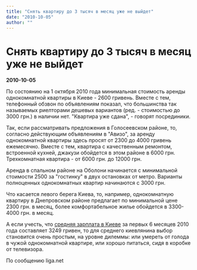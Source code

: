 ```yaml
---
title: "Снять квартиру до 3 тысяч в месяц уже не выйдет"
date: "2010-10-05"
author: ""
---
```


# Снять квартиру до 3 тысяч в месяц уже не выйдет

**2010-10-05** 

По состоянию на 1 октября 2010 года минимальная стоимость аренды однокомнатной квартиры в Киеве - 2600 гривень. Вместе с тем, телефонный обзвон по объявлениям показал, что большинства так называемых риелторами дешевых вариантов (ред. - стоимостью до 3000 грн.) в наличии нет. "Квартира уже сдана", - говорят посрединики.

Так, если рассматривать предложения в Голосеевском районе, то, согласно действующим объявлениям в "Авизо", за аренду однокомнатной квартиры здесь просят от 2300 до 4000 гривень ежемесячно. Вместе с тем, квартира с качественным ремонтом, встроенной кухней, джакузи обойдется в этом районе в 6000 грн. Трехкомнатная квартира - от 6000 грн. до 12000 грн.

Аренда в спальном районе на Оболони начинается с минимальной стоимости 2500 за "гостинку" в двух остановках от метро. Варианты полноценных однокомнатных квартир начинаются с 3000 грн.

Что касается левого берега Киева, то, например, однокомнатную квартиру в Днепровском районе предлагает по минимальной цене 2300 грн. в месяц, более комфортабельное жилье обойдется в 3300- 4000 грн. в месяц.

А если учесть, что [средняя зарплата в Киеве](http://www.obzorzarplat.com.ua/average-wage-kiev-2010/) за первых 6 месяцев 2010 года составляет 3249 гривен, то для среднего киевлянина выбор становится очень простым, на уровне дилеммы: или умереть от голода в чужой однокомнатной квартире, или хорошо питаться, сидя в коробке от телевизора.

По сообщению liga.net